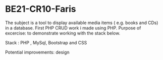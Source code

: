 # BE21-CR10-Faris 
The subject is a tool to display available media items ( e.g. books and CDs) in a database.
First PHP CRUD work i made using PHP. 
Purpose of excercise: to demonstrate working with the stack below.

Stack : PHP , MySql, Bootstrap and CSS

Potential improvements: design 


